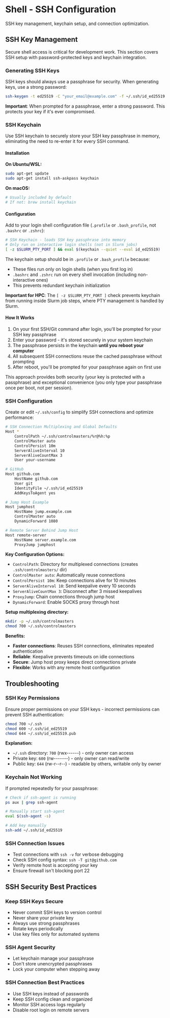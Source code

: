 # Shell - SSH Configuration

SSH key management, keychain setup, and connection optimization.

## SSH Key Management

Secure shell access is critical for development work. This section covers SSH setup with password-protected keys and keychain integration.

### Generating SSH Keys

SSH keys should always use a passphrase for security. When generating keys, use a strong password:

```bash
ssh-keygen -t ed25519 -C "your_email@example.com" -f ~/.ssh/id_ed25519
```

**Important**: When prompted for a passphrase, enter a strong password. This protects your key if it's ever compromised.

### SSH Keychain

Use SSH keychain to securely store your SSH key passphrase in memory, eliminating the need to re-enter it for every SSH command.

#### Installation

**On Ubuntu/WSL:**

```bash
sudo apt-get update
sudo apt-get install ssh-askpass keychain
```

**On macOS:**

```bash
# Usually included by default
# If not: brew install keychain
```

#### Configuration

Add to your login shell configuration file (`.profile` or `.bash_profile`, not `.bashrc` or `.zshrc`):

```bash
# SSH Keychain - loads SSH key passphrase into memory
# Only run on interactive login shells (not in Slurm jobs)
[ -z $SLURM_PTY_PORT ] && eval $(keychain --quiet --eval id_ed25519)
```

The keychain setup should be in `.profile` or `.bash_profile` because:
- These files run only on login shells (when you first log in)
- `.bashrc` and `.zshrc` run on every shell invocation (including non-interactive ones)
- This prevents redundant keychain initialization

**Important for HPC**: The `[ -z $SLURM_PTY_PORT ]` check prevents keychain from running inside Slurm job steps, where PTY management is handled by Slurm.

#### How It Works

1. On your first SSH/Git command after login, you'll be prompted for your SSH key passphrase
2. Enter your password - it's stored securely in your system keychain
3. The passphrase persists in the keychain **until you reboot your computer**
4. All subsequent SSH connections reuse the cached passphrase without prompting
5. After reboot, you'll be prompted for your passphrase again on first use

This approach provides both security (your key is protected with a passphrase) and exceptional convenience (you only type your passphrase once per boot, not per session).

### SSH Configuration

Create or edit `~/.ssh/config` to simplify SSH connections and optimize performance:

```bash
# SSH Connection Multiplexing and Global Defaults
Host *
    ControlPath ~/.ssh/controlmasters/%r@%h:%p
    ControlMaster auto
    ControlPersist 10m
    ServerAliveInterval 10
    ServerAliveCountMax 3
    User your-username

# GitHub
Host github.com
    HostName github.com
    User git
    IdentityFile ~/.ssh/id_ed25519
    AddKeysToAgent yes

# Jump Host Example
Host jumphost
    HostName jump.example.com
    ControlMaster auto
    DynamicForward 1080

# Remote Server Behind Jump Host
Host remote-server
    HostName server.example.com
    ProxyJump jumphost
```

**Key Configuration Options:**

- `ControlPath`: Directory for multiplexed connections (creates `.ssh/controlmasters/` dir)
- `ControlMaster auto`: Automatically reuse connections
- `ControlPersist 10m`: Keep connections alive for 10 minutes
- `ServerAliveInterval 10`: Send keepalive every 10 seconds
- `ServerAliveCountMax 3`: Disconnect after 3 missed keepalives
- `ProxyJump`: Chain connections through jump host
- `DynamicForward`: Enable SOCKS proxy through host

**Setup multiplexing directory:**

```bash
mkdir -p ~/.ssh/controlmasters
chmod 700 ~/.ssh/controlmasters
```

**Benefits:**

- **Faster connections**: Reuses SSH connections, eliminates repeated authentication
- **Reliable**: Keepalive prevents timeouts on idle connections
- **Secure**: Jump host proxy keeps direct connections private
- **Flexible**: Works with any remote host configuration

## Troubleshooting

### SSH Key Permissions

Ensure proper permissions on your SSH keys - incorrect permissions can prevent SSH authentication:

```bash
chmod 700 ~/.ssh
chmod 600 ~/.ssh/id_ed25519
chmod 644 ~/.ssh/id_ed25519.pub
```

**Explanation:**
- `~/.ssh` directory: `700` (rwx------) - only owner can access
- Private key: `600` (rw-------) - only owner can read/write
- Public key: `644` (rw-r--r--) - readable by others, writable only by owner

### Keychain Not Working

If prompted repeatedly for your passphrase:

```bash
# Check if ssh-agent is running
ps aux | grep ssh-agent

# Manually start ssh-agent
eval $(ssh-agent -s)

# Add key manually
ssh-add ~/.ssh/id_ed25519
```

### SSH Connection Issues

- Test connections with `ssh -v` for verbose debugging
- Check SSH config syntax: `ssh -T git@github.com`
- Verify remote host is accepting your key
- Ensure firewall isn't blocking port 22

## SSH Security Best Practices

### Keep SSH Keys Secure

- Never commit SSH keys to version control
- Never share your private key
- Always use strong passphrases
- Rotate keys periodically
- Use key files only for automated systems

### SSH Agent Security

- Let keychain manage your passphrase
- Don't store unencrypted passphrases
- Lock your computer when stepping away

### SSH Connection Best Practices

- Use SSH keys instead of passwords
- Keep SSH config clean and organized
- Monitor SSH access logs regularly
- Disable root login on remote servers
